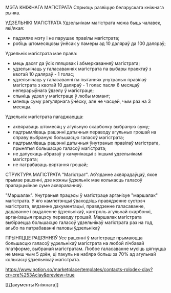 

МЭТА КНІЖНАГА МАГІСТРАТА
Спрыяць развіццю беларускага кніжнага рынка.

УДЗЕЛЬНІКІ МАГІСТРАТА
Удзельнікам магістрата можа быць чалавек, які/якая:
- падзяляе мэту і не парушае правілы магістрата;
- робіць штомесяцовы ўнёсак у памеры ад 10 даляраў да 100 даляраў;

Удзельнік магістрата мае права:
- мець дасяг да ўсіх пляцовак і абмеркаванняў магістрата;
- удзельнічаць у галасаваннях магістрата па выбары праектаў з квотай 10 даляраў - 1 голас;
- удзельнічаць у галасаванні па пытаннях унутраных правілаў магістрата з квотай 10 даляраў - 1 голас пасля 6 месяцаў неперарыўнага ўдзелу ў магістраце;
- спыніць удзел у магістраце ў любы момант;
- мяняць суму рэгулярнага ўнёску, але не часцей, чым раз на 3 месяцы.

Удзельнік магістрата пагаджаецца:
- ахвяраваць штомесяц у агульную скарбонку выбраную суму;
- падтрымліваць рашэнні датычныя пераводу агульных грошай на справу выбраную большасцю галасоў магістрата;
- падтрымліваць рашэнні датычныя ўнутраных правілаў магістрата, прынятыя большасцю галасоў магістрата;
- не дапускаць абразаў у камунікацыі з іншымі удзельнікамі магістрата;
- не патрабаваць вяртання грошай;

СТРУКТУРА МАГІСТРАТА
"Магістрат".
Аб'яданне ахвярадаўцаў, якое прымае рашэнні, дзе кожны ўдзельнік мае колькасць галасоў прапарцыйнае суме ахвяраванняў. 

"Маршалак". 
Унутраныя працэсы ў магістраце арганізуе "маршалак" магістрата. У яго кампетэнцыі ўваходзіць правядзенне сустрэч магістрата, вядзенне дакументацыі, правядзенне галасаванне, дадаванне і выдаленне ўдзельнікаў, кантроль агульнай скарбонкі, арганізацыя працэсу пераводу грошай.
Маршалак магістрата выбіраецца большасцю галасоў удзельнікаў магістрата раз на год, альбо па патрабаванні паловы ўдзельнікаў

ПРЫНЯЦЦЕ РАШЭННЯЎ
Усе рашэнні ў магістраце прымаюцца большасцю галасоў удзельнікаў магістрата на любой лічбавай платформе, выбранай магістратам. Любое галасаванне мусіць цягнуцца не менш чым 5 дзён, ці пакуль не набярэ больш за 70% ад агульнай колькасці ўдзельнікаў магістрата.




https://www.notion.so/marketplace/templates/contacts-rolodex-clay?cr=cre%253Aclay&preview=true


[[Дакументы Кніжнага]]


